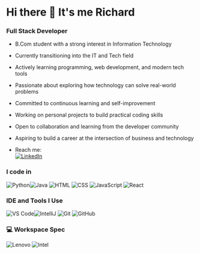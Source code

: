 # Hi there 👋 It's me Richard

### Full Stack Developer

- B.Com student with a strong interest in Information Technology
- Currently transitioning into the IT and Tech field
- Actively learning programming, web development, and modern tech tools
- Passionate about exploring how technology can solve real-world problems
- Committed to continuous learning and self-improvement
- Working on personal projects to build practical coding skills
- Open to collaboration and learning from the developer community
- Aspiring to build a career at the intersection of business and technology

- Reach me:  
[![LinkedIn](https://img.shields.io/badge/LinkedIn-blue?style=for-the-badge&logo=linkedin)](https://www.linkedin.com/in/francis-richard-142341360)

### I code in  
<img src="https://img.icons8.com/color/48/000000/python.png" alt="Python"/><img src="https://img.icons8.com/color/48/000000/java-coffee-cup-logo.png" alt="Java"/>
<img src="https://img.icons8.com/color/48/000000/html-5--v1.png" alt="HTML"/>
<img src="https://img.icons8.com/color/48/000000/css3.png" alt="CSS"/>
<img src="https://img.icons8.com/color/48/000000/javascript--v1.png" alt="JavaScript"/>
<img src="https://img.icons8.com/color/48/000000/react-native.png" alt="React"/>

### IDE and Tools I Use  
<img src="https://img.icons8.com/color/48/000000/visual-studio-code-2019.png" alt="VS Code"/><img src="https://img.icons8.com/color/48/000000/intellij-idea.png" alt="IntelliJ"/>
<img src="https://img.icons8.com/color/48/000000/git.png" alt="Git"/>
<img src="https://img.icons8.com/ios/50/000000/github.png" alt="GitHub"/>

### 💻 Workspace Spec  
![Lenovo](https://img.shields.io/badge/Lenovo-LOQ-blue?style=flat-square&logo=lenovo)
![Intel](https://img.shields.io/badge/Intel-green?style=flat-square&logo=intel)

